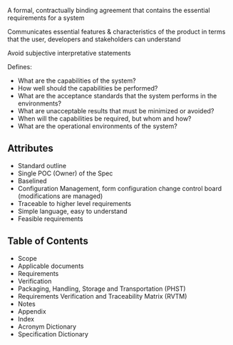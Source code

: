 A formal, contractually binding agreement that contains the essential requirements for a system

Communicates essential features & characteristics of the product in terms that the user, developers and stakeholders can understand

Avoid subjective interpretative statements

Defines:
- What are the capabilities of the system?
- How well should the capabilities be performed?
- What are the acceptance standards that the system performs in the environments?
- What are unacceptable results that must be minimized or avoided?
- When will the capabilities be required, but whom and how?
- What are the operational environments of the system?

## Attributes
- Standard outline
- Single POC (Owner) of the Spec
- Baselined
- Configuration Management, form configuration change control board (modifications are managed)
- Traceable to higher level requirements
- Simple language, easy to understand
- Feasible requirements

## Table of Contents
- Scope
- Applicable documents
- Requirements
- Verification
- Packaging, Handling, Storage and Transportation (PHST)
- Requirements Verification and Traceability Matrix (RVTM)
- Notes
- Appendix
- Index
- Acronym Dictionary
- Specification Dictionary